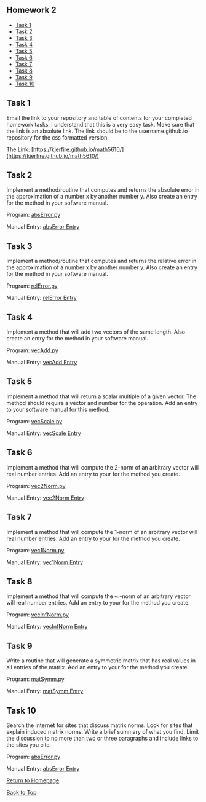 ## Homework 2

- [Task 1](#task-1)
- [Task 2](#task-2)
- [Task 3](#task-3)
- [Task 4](#task-4)
- [Task 5](#task-5)
- [Task 6](#task-6)
- [Task 7](#task-7)
- [Task 8](#task-8)
- [Task 9](#task-9)
- [Task 10](#task-10)

## Task 1

Email the link to your repository and table of contents for your completed homework tasks. I understand that this is a very easy task. Make sure that the link is an absolute link. The link should be to the username.github.io repository for the css formatted version.

The Link: [https://kjerfire.github.io/math5610/](https://kjerfire.github.io/math5610/)


## Task 2

Implement a method/routine that computes and returns the absolute error in the approximation of a number x by another number y. Also create an entry for the method in your software manual.

Program: [absError.py](absError.py)

Manual Entry: [absError Entry](manual/absError.md)


## Task 3

Implement a method/routine that computes and returns the relative error in the approximation of a number x by another number y. Also create an entry for the method in your software manual.

Program: [relError.py](relError.py)

Manual Entry: [relError Entry](manual/relError.md)

## Task 4

Implement a method that will add two vectors of the same length. Also create an entry for the method in your software manual.

Program: [vecAdd.py](vecAdd.py)

Manual Entry: [vecAdd Entry](manual/vecAdd.md)

## Task 5

Implement a method that will return a scalar multiple of a given vector. The method should require a vector and number for the operation. Add an entry to your software manual for this method.

Program: [vecScale.py](vecScale.py)

Manual Entry: [vecScale Entry](manual/vecScale.md)

## Task 6

Implement a method that will compute the 2-norm of an arbitrary vector will real number entries. Add an entry to your for the method you create.

Program: [vec2Norm.py](vec2Norm.py)

Manual Entry: [vec2Norm Entry](manual/vec2Norm.md)

## Task 7

Implement a method that will compute the 1-norm of an arbitrary vector will real number entries. Add an entry to your for the method you create.

Program: [vec1Norm.py](vec1Norm.py)

Manual Entry: [vec1Norm Entry](manual/vec1Norm.md)

## Task 8

Implement a method that will compute the ∞-norm of an arbitrary vector will real number entries. Add an entry to your for the method you create.

Program: [vecInfNorm.py](vecInfNorm.py)

Manual Entry: [vecInfNorm Entry](manual/vecInfNorm.md)

## Task 9

Write a routine that will generate a symmetric matrix that has real values in all entries of the matrix. Add an entry to your for the method you create.

Program: [matSymm.py](matSymm.py)

Manual Entry: [matSymm Entry](manual/matSymm.md)

## Task 10

Search the internet for sites that discuss matrix norms. Look for sites that explain induced matrix norms. Write a brief summary of what you find. Limit the discussion to no more than two or three paragraphs and include links to the sites you cite.

Program: [absError.py](absError.py)

Manual Entry: [absError Entry](manual/absError.md)



[Return to Homepage](https://kjerfire.github.io/math5610/)

[Back to Top](#homework-1)
